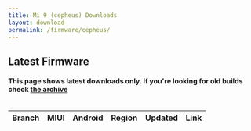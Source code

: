 ```yaml
---
title: Mi 9 (cepheus) Downloads
layout: download
permalink: /firmware/cepheus/
---
```


## Latest Firmware
#### This page shows latest downloads only. If you're looking for old builds check [the archive](/archive/firmware/cepheus/)


<div style="overflow-x:auto;">
<table id="firmware" class="compact row-border" style="width:100%">
    <thead>
        <tr>
            <th>Branch</th>
            <th>MIUI</th>
            <th>Android</th>
            <th>Region</th>
            <th>Updated</th>
            <th>Link</th>
        </tr>
    </thead>
    <script>loadFirmwareDownloads('cepheus', 'latest')</script>
</table>
</div>
